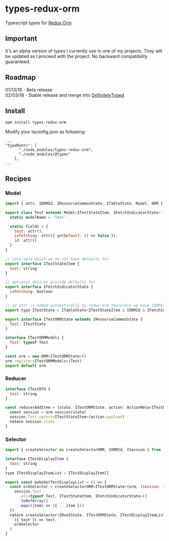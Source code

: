 # types-redux-orm

Typescript types for [Redux Orm](https://github.com/tommikaikkonen/redux-orm)

## Important

It's an alpha version of types I currently use in one of my projects. They will be updated as I proceed with the project. No backward compatibility guaranteed.

## Roadmap

01/13/18 - Beta release    
02/03/18 - Stable release and merge into [DefinitelyTyped](https://github.com/DefinitelyTyped/DefinitelyTyped)

## Install

```
npm install types-redux-orm
```

Modify your tsconfig.json as following:

```
...
"typeRoots": [
      "./node_modules/types-redux-orm",
      "./node_modules/@types"
    ],
...
```

## Recipes

### Model

```javascript
import { attr, IORMId, IResourceCommonState, ITableState, Model, ORM } from 'redux-orm'

export class Test extends Model<ITestStateItem, IFetchIndicatorState> {
  static modelName = 'Test'

  static fields = {
    test: attr(),
    isFetching: attr({ getDefault: () => false }),
    id: attr()
  }
}

// core data which we do not have defaults for
export interface ITestStateItem {
  test: string
}

// optional data we provide defaults for
export interface IFetchIndicatorState {
  isFetching: boolean
}

// id attr is added automatically by redux-orm therefore we have IORMId interface
export type ITestState = ITableState<ITestStateItem & IORMId & IFetchIndicatorState>

export interface ITestORMState extends IResourceCommonState {
  Test: ITestState
}

interface ITestORMModels {
  Test: typeof Test
}

const orm = new ORM<ITestORMState>()
orm.register<ITestORMModels>(Test)
export default orm
```

### Reducer

```javascript
interface ITestDTO {
  test: string
}

const reducerAddItem = (state: ITestORMState, action: ActionMeta<ITestDTO, any>): ITestORMState => {
  const session = orm.session(state)
  session.Test.upsert<ITestStateItem>(action.payload)
  return session.state
}
```

### Selector

```javascript
import { createSelector as createSelectorORM, IORMId, ISession } from 'redux-orm'

interface ITestDisplayItem {
  test: string
}
type ITestDisplayItemList = ITestDisplayItem[]

export const makeGetTestDisplayList = () => {
  const ormSelector = createSelectorORM<ITestORMState>(orm, (session: ISession<ITestORMState>) =>
    session.Test
      .all<typeof Test, ITestStateItem, IFetchIndicatorState>()
      .toRefArray()
      .map((item) => ({ ...item }))
  })
  return createSelector<IRootState, ITestORMState, ITestDisplayItemList>(
    ({ test }) => test,
    ormSelector
  )
}
```
